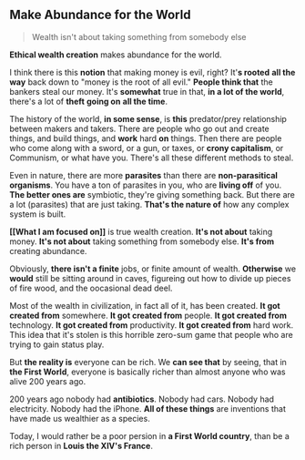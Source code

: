 ## Make Abundance for the World
> Wealth isn't about taking something from somebody else

__Ethical wealth creation__ makes abundance for the world.

I think there is this __notion__ that making money is evil, right?
It'__s rooted__ **all the way** back down to "money is the root of all evil."
__People think that__ the bankers steal our money.
It's __somewhat__ true in that,
__in a lot of the world__, 
there's a lot of **theft** __going on__ **all the time**.

The history of the world, __in some sense__, is **this** predator/prey relationship between makers and takers.
There are people who go out and create things, and build things, and __work__ hard __on__ things.
Then there are people who come along with a sword, or a gun, or taxes, or __crony capitalism__, or Communism, or what have you. There's all these different methods to steal.

Even in nature, there are more __parasites__ than there are __non-parasitical organisms__.
You have a ton of parasites in you, who are __living off__ of you.
__The better ones are__ symbiotic, they're giving something back.
But there are a lot (parasites) that are just taking. __That's the nature of__ how any complex system is built.

__[[What I am focused on]]__ is true wealth creation.
__It's not about__ taking money. 
__It's not about__ taking something from somebody else. 
__It's from__ creating abundance.

Obviously, __there isn't a finite__ jobs, or finite amount of wealth. 
__Otherwise__ we __would__ still be sitting around in caves, figureing out how to divide up pieces of fire wood, and the oocasional dead deel.

Most of the wealth in civilization, in fact all of it, has been created. 
__It got created from__ somewhere. 
__It got created from__ people. 
__It got created from__ technology. 
__It got created from__ productivity. 
__It got created from__ hard work.
This idea that it's stolen is this horrible zero-sum game that people who are trying to gain status play.

But __the reality is__ everyone can be rich.
We __can see that__ by seeing, that in __the First World__, everyone is basically richer than almost anyone who was alive 200 years ago.

200 years ago nobody had __antibiotics__.
Nobody had cars.
Nobody had electricity.
Nobody had the iPhone.
__All of these things__ are inventions that have made us wealthier as a species.

Today, I would rather be a poor persion in __a First World country__, than be a rich person in __Louis the XIV's France__.
